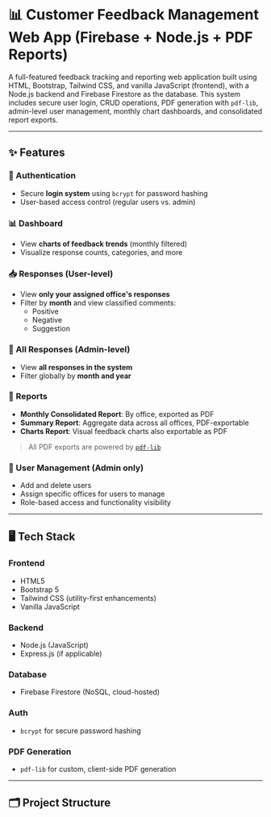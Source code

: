 # 📊 Customer Feedback Management Web App (Firebase + Node.js + PDF Reports)

A full-featured feedback tracking and reporting web application built using HTML, Bootstrap, Tailwind CSS, and vanilla JavaScript (frontend), with a Node.js backend and Firebase Firestore as the database. This system includes secure user login, CRUD operations, PDF generation with `pdf-lib`, admin-level user management, monthly chart dashboards, and consolidated report exports.

---

## ✨ Features

### 🔐 Authentication
- Secure **login system** using `bcrypt` for password hashing
- User-based access control (regular users vs. admin)

### 📊 Dashboard
- View **charts of feedback trends** (monthly filtered)
- Visualize response counts, categories, and more

### 📥 Responses (User-level)
- View **only your assigned office's responses**
- Filter by **month** and view classified comments:
  - Positive
  - Negative
  - Suggestion

### 📂 All Responses (Admin-level)
- View **all responses in the system**
- Filter globally by **month and year**

### 📄 Reports
- **Monthly Consolidated Report**: By office, exported as PDF
- **Summary Report**: Aggregate data across all offices, PDF-exportable
- **Charts Report**: Visual feedback charts also exportable as PDF

> All PDF exports are powered by [`pdf-lib`](https://pdf-lib.js.org/)

### 👥 User Management (Admin only)
- Add and delete users
- Assign specific offices for users to manage
- Role-based access and functionality visibility

---

## 🖥️ Tech Stack

### Frontend
- HTML5
- Bootstrap 5
- Tailwind CSS (utility-first enhancements)
- Vanilla JavaScript

### Backend
- Node.js (JavaScript)
- Express.js (if applicable)

### Database
- Firebase Firestore (NoSQL, cloud-hosted)

### Auth
- `bcrypt` for secure password hashing

### PDF Generation
- `pdf-lib` for custom, client-side PDF generation

---

## 🗂 Project Structure


